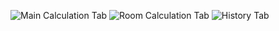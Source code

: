 ![Main Calculation Tab](https://github.com/user-attachments/assets/47c32631-6875-45ef-85bb-54597176cf58?raw=true)
![Room Calculation Tab](https://github.com/user-attachments/assets/30d6c170-7e77-4677-bdd7-a9377a45ba8d?raw=true)
![History Tab](https://github.com/user-attachments/assets/e6f18c7b-b7db-4fe9-8051-77d8546e0af8?raw=true)